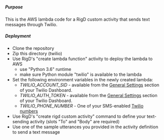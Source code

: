 ##### Purpose
This is the AWS lambda code for a RigD custom activity that sends text messages through Twilio.
##### Deployment
- Clone the repository
- Zip this directory (twilio)
- Use RigD's "create lambda function" activity to deploy the lambda to AWS 
    - use "Python 3.6" runtime
    - make sure Python module "twilio" is available to the lambda
- Set the following environment variables in the newly created lambda:
    - *TWILIO_ACCOUNT_SID* - available from the [General Settings](https://www.twilio.com/console/project/settings) section of your Twilio Dashboard. 
    - *TWILIO_AUTH_TOKEN* - available from the [General Settings](https://www.twilio.com/console/project/settings) section of your Twilio Dashboard. 
    - *TWILIO_PHONE_NUMBER* - One of your SMS-enabled [Twilio numbers](https://www.twilio.com/console/phone-numbers/incoming)
- Use RigD's "create rigd custom activity" command to define your text-sending activity (slots "To" and "Body" are required)
- Use one of the sample utterances you provided in the activity definition to send a text message
